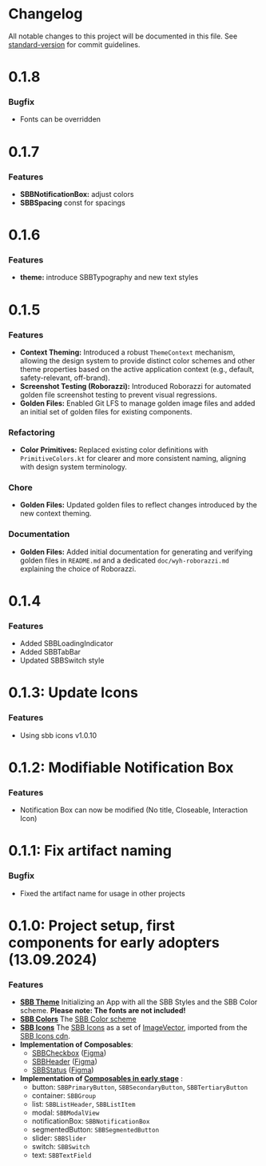 # Changelog

All notable changes to this project will be documented in this file. See [standard-version](https://github.com/conventional-changelog/standard-version) for commit guidelines.

# 0.1.8

### Bugfix
* Fonts can be overridden

# 0.1.7

### Features
* **SBBNotificationBox:** adjust colors
* **SBBSpacing** const for spacings

# 0.1.6

### Features
* **theme:** introduce SBBTypography and new text styles

# 0.1.5

### Features
* **Context Theming:** Introduced a robust `ThemeContext` mechanism, allowing the design system to provide distinct color schemes and other theme properties based on the active application context (e.g., default, safety-relevant, off-brand).
* **Screenshot Testing (Roborazzi):** Introduced Roborazzi for automated golden file screenshot testing to prevent visual regressions.
* **Golden Files:** Enabled Git LFS to manage golden image files and added an initial set of golden files for existing components.

### Refactoring
* **Color Primitives:** Replaced existing color definitions with `PrimitiveColors.kt` for clearer and more consistent naming, aligning with design system terminology.

### Chore
* **Golden Files:** Updated golden files to reflect changes introduced by the new context theming.

### Documentation
* **Golden Files:** Added initial documentation for generating and verifying golden files in `README.md` and a dedicated `doc/wyh-roborazzi.md` explaining the choice of Roborazzi.

# 0.1.4

### Features
* Added SBBLoadingIndicator
* Added SBBTabBar
* Updated SBBSwitch style

# 0.1.3: Update Icons

### Features
* Using sbb icons v1.0.10

# 0.1.2: Modifiable Notification Box

### Features
* Notification Box can now be modified (No title, Closeable, Interaction Icon)

# 0.1.1: Fix artifact naming

### Bugfix
* Fixed the artifact name for usage in other projects

# 0.1.0: Project setup, first components for early adopters (13.09.2024)

### Features
* **[SBB Theme][theme-class]** Initializing an App with all the SBB Styles and the SBB Color scheme. **Please note: The fonts are not included!**
* **[SBB Colors][color-class]** The [SBB Color scheme][color-design]
* **[SBB Icons][icon-class]** The [SBB Icons][icon-design] as a set of [ImageVector][image-vector-class], imported from the [SBB Icons cdn][cdn-link].
* **Implementation of Composables**:
  - [SBBCheckbox][checkbox-class] ([Figma][checkbox-design])
  - [SBBHeader][header-class] ([Figma][header-design])
  - [SBBStatus][status-class] ([Figma][status-design])
* **Implementation of [Composables in early stage][early-stage-package]** :
  - button: `SBBPrimaryButton`, `SBBSecondaryButton`, `SBBTertiaryButton`
  - container: `SBBGroup`
  - list: `SBBListHeader`, `SBBListItem`
  - modal: `SBBModalView`
  - notificationBox: `SBBNotificationBox`
  - segmentedButton: `SBBSegmentedButton`
  - slider: `SBBSlider`
  - switch: `SBBSwitch`
  - text: `SBBTextField`

[theme-class]: compose-mds/src/main/java/ch/sbb/compose_mds/theme/SBBTheme.kt
[color-class]: compose-mds/src/main/java/ch/sbb/compose_mds/theme/SBBColors.kt
[icon-class]: compose-mds/src/main/java/ch/sbb/compose_mds/sbbicons/__SBBIcons.kt
[checkbox-class]: compose-mds/src/main/java/ch/sbb/compose_mds/composables/checkbox
[header-class]: compose-mds/src/main/java/ch/sbb/compose_mds/composables/header
[status-class]: compose-mds/src/main/java/ch.sbb/compose_mds/composables/status
[early-stage-package]: compose-mds/src/main/java/ch/sbb/compose_mds/beta

[color-design]: https://www.figma.com/design/5j2eZ2D0sHYFKkRSmFdBPJ/SBB-Colors?node-id=0-1&node-type=canvas&t=RsI5bFCfRWHjjDaX-0
[icon-design]: https://www.figma.com/design/UQBd7cHKav0hr9oXYp7opJ/SBB-Icons?node-id=372-0&node-type=canvas&t=FXNIL9meafolULrl-0
[image-vector-class]: https://developer.android.com/reference/kotlin/androidx/compose/ui/graphics/vector/ImageVector
[cdn-link]: https://icons.app.sbb.ch/
[checkbox-design]: https://www.figma.com/design/WOtLIam1xwrqcgnAITsEhV/Design-System-Mobile?node-id=32-2729&node-type=canvas&t=l6RyUAOuq4ikiP5J-0
[header-design]: https://www.figma.com/design/WOtLIam1xwrqcgnAITsEhV/Design-System-Mobile?node-id=10-281&node-type=canvas&t=l6RyUAOuq4ikiP5J-0
[status-design]: https://www.figma.com/design/WOtLIam1xwrqcgnAITsEhV/Design-System-Mobile?node-id=7255-10285&node-type=canvas&t=l6RyUAOuq4ikiP5J-0
